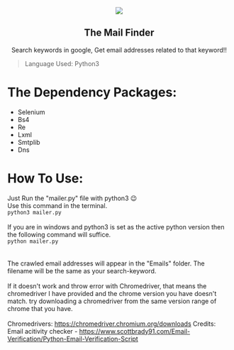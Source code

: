 <p align="center">
  <img src="https://github.com/AkibSadmanee/mailer/blob/master/Fig/logo.png">
  <br>
  <h2 align="center">The Mail Finder</h2>
</p>

<p align="center">
  Search keywords in google, Get email addresses related to that keyword!! 
</p>

> Language Used: Python3 <br>

# The Dependency Packages:
* Selenium
* Bs4
* Re
* Lxml
* Smtplib
* Dns

# How To Use:
Just Run the "mailer.py" file with python3 :wink:
<br>
Use this command in the terminal.
<br>
`python3 mailer.py`
<br><br>
If you are in windows and python3 is set as the active python version then the following command will suffice.
<br>
`python mailer.py`
<br><br><br>
The crawled email addresses will appear in the "Emails" folder. The filename will be the same as your search-keyword.
<br><br>
If it doesn't work and throw error with Chromedriver, that means the chromedriver I have provided and the chrome version you have doesn't match. try downloading a chromedriver from the same version range of chrome that you have.
<br><br>
Chromedrivers: https://chromedriver.chromium.org/downloads
Credits:<br>
Email acitivity checker - https://www.scottbrady91.com/Email-Verification/Python-Email-Verification-Script



